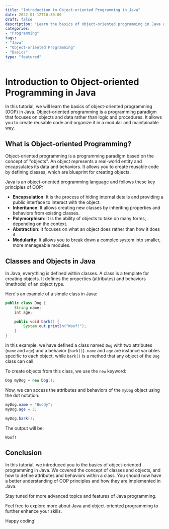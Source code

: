 ```yaml
---
title: "Introduction to Object-oriented Programming in Java"
date: 2022-01-12T10:30:00
draft: false
description: "Learn the basics of object-oriented programming in Java and understand its principles."
categories:
- "Programming"
tags:
- "Java"
- "Object-oriented Programming"
- "Basics"
type: "featured"
---
```


# Introduction to Object-oriented Programming in Java

In this tutorial, we will learn the basics of object-oriented programming (OOP) in Java. Object-oriented programming is a programming paradigm that focuses on objects and data rather than logic and procedures. It allows you to create reusable code and organize it in a modular and maintainable way.

## What is Object-oriented Programming?

Object-oriented programming is a programming paradigm based on the concept of "objects". An object represents a real-world entity and encapsulates its data and behaviors. It allows you to create reusable code by defining classes, which are blueprint for creating objects.

Java is an object-oriented programming language and follows these key principles of OOP:

- **Encapsulation**: It is the process of hiding internal details and providing a public interface to interact with the object.
- **Inheritance**: It allows creating new classes by inheriting properties and behaviors from existing classes.
- **Polymorphism**: It is the ability of objects to take on many forms, depending on the context.
- **Abstraction**: It focuses on what an object does rather than how it does it.
- **Modularity**: It allows you to break down a complex system into smaller, more manageable modules.

## Classes and Objects in Java

In Java, everything is defined within classes. A class is a template for creating objects. It defines the properties (attributes) and behaviors (methods) of an object type.

Here's an example of a simple class in Java:

```java
public class Dog {
    String name;
    int age;

    public void bark() {
        System.out.println("Woof!");
    }
}
```

In this example, we have defined a class named `Dog` with two attributes (`name` and `age`) and a behavior (`bark()`). `name` and `age` are instance variables specific to each object, while `bark()` is a method that any object of the `Dog` class can call.

To create objects from this class, we use the `new` keyword:

```java
Dog myDog = new Dog();
```

Now, we can access the attributes and behaviors of the `myDog` object using the dot notation:

```java
myDog.name = "Buddy";
myDog.age = 3;

myDog.bark();
```

The output will be:

```
Woof!
```

## Conclusion

In this tutorial, we introduced you to the basics of object-oriented programming in Java. We covered the concept of classes and objects, and how to define attributes and behaviors within a class. You should now have a better understanding of OOP principles and how they are implemented in Java.

Stay tuned for more advanced topics and features of Java programming.

Feel free to explore more about Java and object-oriented programming to further enhance your skills.

Happy coding!
